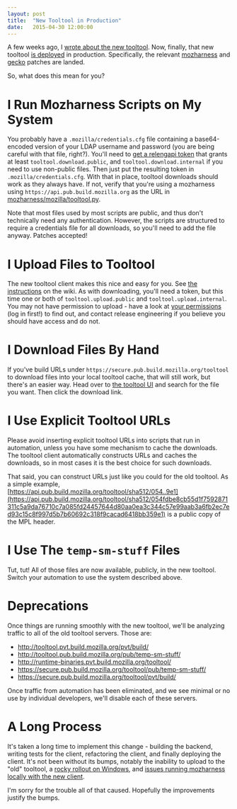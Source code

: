 ```yaml
---
layout: post
title:  "New Tooltool in Production"
date:   2015-04-30 12:00:00
---
```


A few weeks ago, I [wrote about the new tooltool](http://code.v.igoro.us/posts/2015/04/tooltool-uploads.html).
Now, finally, that new tooltool [is deployed](https://bugzilla.mozilla.org/show_bug.cgi?id=1155238) in production.
Specifically, the relevant [mozharness](https://hg.mozilla.org/build/mozharness/rev/06a2bc3e6b42) and [gecko](https://hg.mozilla.org/integration/fx-team/rev/c982ce92229b) patches are landed.

So, what does this mean for you?

# I Run Mozharness Scripts on My System

You probably have a `.mozilla/credentials.cfg` file containing a base64-encoded version of your LDAP username and password (you are being careful with that file, right?).
You'll need to [get a relengapi token](https://api.pub.build.mozilla.org/tokenauth/) that grants at least `tooltool.download.public`, and `tooltool.download.internal` if you need to use non-public files.
Then just put the resulting token in `.mozilla/credentials.cfg`.
With that in place, tooltool downloads should work as they always have.
If not, verify that you're using a mozharness using `https://api.pub.build.mozilla.org` as the URL in [mozharness/mozilla/tooltool.py](https://hg.mozilla.org/build/mozharness/file/06a2bc3e6b42/mozharness/mozilla/tooltool.py#l20).

Note that most files used by most scripts are public, and thus don't technically need any authentication.
However, the scripts are structured to require a credentials file for all downloads, so you'll need to add the file anyway.
Patches accepted!

# I Upload Files to Tooltool

The new tooltool client makes this nice and easy for you.
See [the instructions](https://wiki.mozilla.org/ReleaseEngineering/Applications/Tooltool#How_To_Upload_To_Tooltool) on the wiki.
As with downloading, you'll need a token, but this time one or both of `tooltool.upload.public` and `tooltool.upload.internal`.
You may not have permission to upload - have a look at [your permissions](https://api.pub.build.mozilla.org/auth/) (log in first!) to find out, and contact release engineering if you believe you should have access and do not.

# I Download Files By Hand

If you've build URLs under `https://secure.pub.build.mozilla.org/tooltool` to download files into your local tooltool cache, that will still work, but there's an easier way.
Head over to [the tooltool UI](https://api.pub.build.mozilla.org/tooltool) and search for the file you want.
Then click the download link.

# I Use Explicit Tooltool URLs

Please avoid inserting explicit tooltool URLs into scripts that run in automation, unless you have some mechanism to cache the downloads.
The tooltool client automatically constructs URLs and caches the downloads, so in most cases it is the best choice for such downloads.

That said, you can construct URLs just like you could for the old tooltool.
As a simple example, [https://api.pub.build.mozilla.org/tooltool/sha512/054..9e1](https://api.pub.build.mozilla.org/tooltool/sha512/054fdbe8cb55d1f7592871311c5a9da76710c7a085fd24457644d80aa0ea3c344c57e99aab3a6fb2ec7ed93c15c8f997d5b7b60692c318f9cacad6418bb359e1) is a public copy of the MPL header.

# I Use The `temp-sm-stuff` Files

Tut, tut!
All of those files are now available, publicly, in the new tooltool.
Switch your automation to use the system described above.

# Deprecations

Once things are running smoothly with the new tooltool, we'll be analyzing traffic to all of the old tooltool servers.
Those are:

  * http://tooltool.pvt.build.mozilla.org/pvt/build/
  * http://tooltool.pub.build.mozilla.org/pub/temp-sm-stuff/
  * http://runtime-binaries.pvt.build.mozilla.org/tooltool/
  * https://secure.pub.build.mozilla.org/tooltool/pub/temp-sm-stuff/
  * https://secure.pub.build.mozilla.org/tooltool/pvt/build/

Once traffic from automation has been eliminated, and we see minimal or no use by individual developers, we'll disable each of these servers.

# A Long Process

It's taken a long time to implement this change - building the backend, writing tests for the client, refactoring the client, and finally deploying the client.
It's not been without its bumps, notably the inability to upload to the "old" tooltool, a [rocky rollout on Windows](https://bugzilla.mozilla.org/show_bug.cgi?id=1155257), and [issues running mozharness locally with the new client](https://bugzilla.mozilla.org/show_bug.cgi?id=1159941).

I'm sorry for the trouble all of that caused.
Hopefully the improvements justify the bumps.
